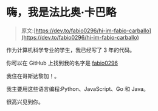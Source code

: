 # 嗨，我是法比奥·卡巴略

> 原文:[https://dev.to/fabio0296/hi-im-fabio-carballo](https://dev.to/fabio0296/hi-im-fabio-carballo)

作为计算机科学专业的学生，我已经写了 3 年的代码。

你可以在 GitHub 上找到我的名字是 [fabio0296](https://github.com/fabio0296)

我住在哥斯达黎加！。

我主要用这些语言编程:Python、JavaScript、Go 和 Java。

很高兴见到你。